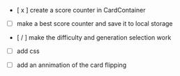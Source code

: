 - [ x ] create a score counter in CardContainer
- [ ] make a best score counter and save it to local storage
- [ / ] make the difficulty and generation selection work
- [ ] add css
- [ ] add an annimation of the card flipping

